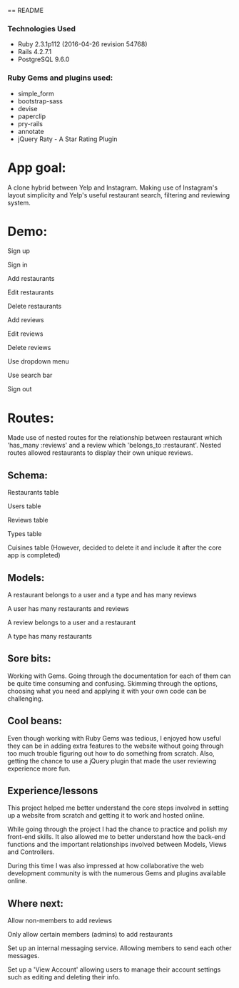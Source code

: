 == README

### Technologies Used
* Ruby 2.3.1p112 (2016-04-26 revision 54768)
* Rails 4.2.7.1
* PostgreSQL 9.6.0

### Ruby Gems and plugins used:
* simple_form
* bootstrap-sass
* devise
* paperclip
* pry-rails
* annotate
* jQuery Raty - A Star Rating Plugin

# App goal:

A clone hybrid between Yelp and Instagram. Making use of Instagram's layout simplicity and Yelp's useful restaurant search, filtering and reviewing system.

# Demo:

Sign up

Sign in

Add restaurants

Edit restaurants

Delete restaurants

Add reviews

Edit reviews

Delete reviews

Use dropdown menu

Use search bar

Sign out

# Routes:

Made use of nested routes for the relationship between restaurant which 'has_many :reviews' and a review which 'belongs_to :restaurant'. Nested routes allowed restaurants to display their own unique reviews.

## Schema:

Restaurants table

Users table

Reviews table

Types table

Cuisines table (However, decided to delete it and include it after the core app is completed)

## Models:

A restaurant belongs to a user and a type and has many reviews

A user has many restaurants and reviews

A review belongs to a user and a restaurant

A type has many restaurants

## Sore bits:

Working with Gems. Going through the documentation for each of them can be quite time consuming and confusing. Skimming through the options, choosing what you need  and applying it with your own code can be challenging.

## Cool beans:

Even though working with Ruby Gems was tedious, I enjoyed how useful they can be in adding extra features to the website without going through too much trouble figuring out how to do something from scratch. Also, getting the chance to use a jQuery plugin that made the user reviewing experience more fun.

## Experience/lessons

This project helped me better understand the core steps involved in setting up a website from scratch and getting it to work and hosted online.

While going through the project I had the chance to practice and polish my front-end skills. It also allowed me to better understand how the back-end functions and the important relationships involved between Models, Views and Controllers.

During this time I was also impressed at how collaborative the web development community is with the numerous Gems and plugins available online.

## Where next:

Allow non-members to add reviews

Only allow certain members (admins) to add restaurants

Set up an internal messaging service. Allowing members to send each other messages.

Set up a 'View Account' allowing users to manage their account settings such as editing and deleting their info.
